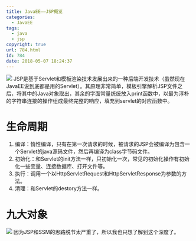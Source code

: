 ```yaml
---
title: JavaEE——JSP概览
categories:
  - JavaEE
tags:
  - java
  - jsp
copyright: true
url: 784.html
id: 784
date: 2018-05-07 18:24:37
---
```


![](https://kherrisanbucketone.oss-cn-shanghai.aliyuncs.com/Snipaste_2018-05-07_18-25-12.jpg) JSP是基于Servlet和模板渲染技术发展出来的一种后端开发技术（虽然现在JavaEE说到底都是用的Servlet）。其原理非常简单，模板引擎解析JSP文件之后，将其中的Java对象取出，其余的字面常量统统放入print函数中，以最为淳朴的字符串连接的操作组成最终完整的响应，填充到servlet的对应函数中。

<!-- more -->

生命周期
====

1.  编译：惰性编译，只有在第一次请求的时候，被请求的JSP会被编译为包含一个Servlet的java源码文件，然后再编译为class字节码文件。
2.  初始化：和Servlet的init方法一样，只初始化一次，常见的初始化操作有初始化一些变量、连接数据库、打开文件等。
3.  执行：调用一个以HttpServletRequest和HttpServletResponse为参数的方法。
4.  清理：和Servlet的destory方法一样。

九大对象
====

![](https://kherrisanbucketone.oss-cn-shanghai.aliyuncs.com/Snipaste_2018-05-07_18-36-41.jpg) 因为JSP和SSM的思路脱节太严重了，所以我也只想了解到这个深度了。